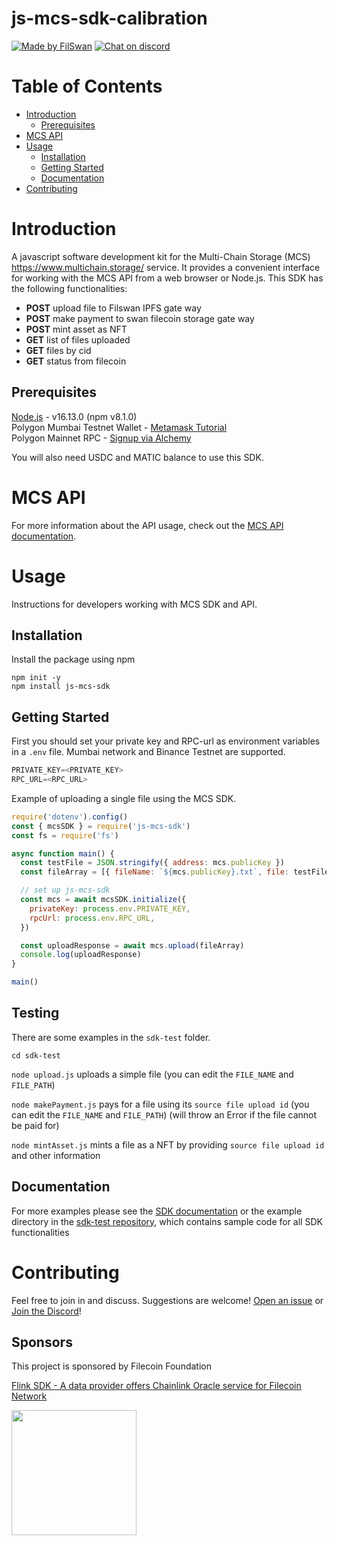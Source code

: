 # js-mcs-sdk-calibration

[![Made by FilSwan](https://img.shields.io/badge/made%20by-FilSwan-green.svg)](https://www.filswan.com/)
[![Chat on discord](https://img.shields.io/badge/join%20-discord-brightgreen.svg)](https://discord.com/invite/KKGhy8ZqzK)

# Table of Contents <!-- omit in toc -->

- [Introduction](#introduction)
  - [Prerequisites](#prerequisites)
- [MCS API](#mcs-api)
- [Usage](#usage)
  - [Installation](#installation)
  - [Getting Started](#getting-started)
  - [Documentation](#documentation)
- [Contributing](#contributing)

# Introduction

A javascript software development kit for the Multi-Chain Storage (MCS) https://www.multichain.storage/ service. It provides a convenient interface for working with the MCS API from a web browser or Node.js. This SDK has the following functionalities:

- **POST** upload file to Filswan IPFS gate way
- **POST** make payment to swan filecoin storage gate way
- **POST** mint asset as NFT
- **GET** list of files uploaded
- **GET** files by cid
- **GET** status from filecoin

## Prerequisites

[Node.js](https://nodejs.org/en/) - v16.13.0 (npm v8.1.0) \
Polygon Mumbai Testnet Wallet - [Metamask Tutorial](https://docs.filswan.com/getting-started/beginner-walkthrough/public-testnet/setup-metamask) \
Polygon Mainnet RPC - [Signup via Alchemy](https://www.alchemy.com/)

You will also need USDC and MATIC balance to use this SDK.

# MCS API

For more information about the API usage, check out the [MCS API documentation](https://docs.filswan.com/development-resource/mcp-api-1).

# Usage

Instructions for developers working with MCS SDK and API.

## Installation

Install the package using npm

```
npm init -y
npm install js-mcs-sdk
```

## Getting Started

First you should set your private key and RPC-url as environment variables in a `.env` file. Mumbai network and Binance Testnet are supported.

```js
PRIVATE_KEY=<PRIVATE_KEY>
RPC_URL=<RPC_URL>
```

Example of uploading a single file using the MCS SDK.

```js
require('dotenv').config()
const { mcsSDK } = require('js-mcs-sdk')
const fs = require('fs')

async function main() {
  const testFile = JSON.stringify({ address: mcs.publicKey })
  const fileArray = [{ fileName: `${mcs.publicKey}.txt`, file: testFile }]

  // set up js-mcs-sdk
  const mcs = await mcsSDK.initialize({
    privateKey: process.env.PRIVATE_KEY,
    rpcUrl: process.env.RPC_URL,
  })

  const uploadResponse = await mcs.upload(fileArray)
  console.log(uploadResponse)
}

main()
```

## Testing

There are some examples in the `sdk-test` folder.

```
cd sdk-test
```

`node upload.js` uploads a simple file (you can edit the `FILE_NAME` and `FILE_PATH`)

`node makePayment.js` pays for a file using its `source file upload id` (you can edit the `FILE_NAME` and `FILE_PATH`) (will throw an Error if the file cannot be paid for)

`node mintAsset.js` mints a file as a NFT by providing `source file upload id` and other information

## Documentation

For more examples please see the [SDK documentation](https://docs.filswan.com/multi-chain-storage/developer-quickstart/sdk/js-mcs-sdk) or the example directory in the [sdk-test repository](https://github.com/filswan/js-mcs-sdk/tree/main/sdk-test), which contains sample code for all SDK functionalities

# Contributing

Feel free to join in and discuss. Suggestions are welcome! [Open an issue](https://github.com/filswan/js-mcs-sdk/issues) or [Join the Discord](https://discord.com/invite/KKGhy8ZqzK)!

## Sponsors

This project is sponsored by Filecoin Foundation

[Flink SDK - A data provider offers Chainlink Oracle service for Filecoin Network ](https://github.com/filecoin-project/devgrants/issues/463)

<img src="https://github.com/filswan/flink/blob/main/filecoin.png" width="200">
